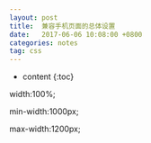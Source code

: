 ```yaml
---
layout: post
title:  兼容手机页面的总体设置
date:   2017-06-06 10:08:00 +0800
categories: notes
tag: css
---
```


* content
{:toc}


width:100%;

min-width:1000px;

max-width:1200px;
